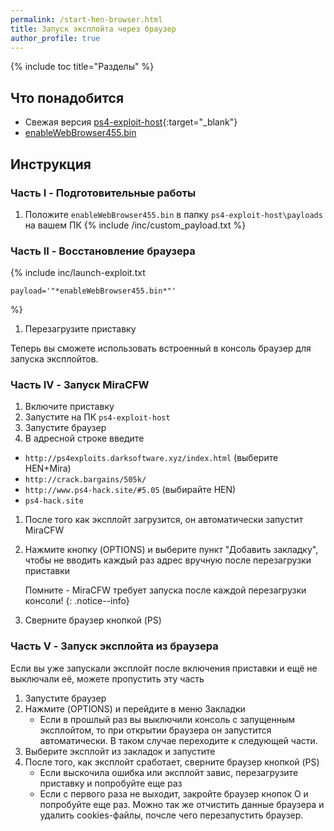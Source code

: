 ```yaml
---
permalink: /start-hen-browser.html
title: Запуск эксплойта через браузер
author_profile: true
---
```

{% include toc title="Разделы" %}

## Что понадобится

* Свежая версия [ps4-exploit-host](https://github.com/Al-Azif/ps4-exploit-host/releases){:target="_blank"}
* [enableWebBrowser455.bin](files/enableWebBrowser455.bin)

## Инструкция

### Часть I - Подготовительные работы 

1. Положите `enableWebBrowser455.bin` в папку `ps4-exploit-host\payloads` на вашем ПК
{% include /inc/custom_payload.txt %}

### Часть II - Восстановление браузера

{% include inc/launch-exploit.txt 

	payload='"*enableWebBrowser455.bin*"'

%}
1. Перезагрузите приставку 

Теперь вы сможете использовать встроенный в консоль браузер для запуска эксплойтов.


### Часть IV - Запуск MiraCFW 

1. Включите приставку 
1. Запустите на ПК `ps4-exploit-host`
1. Запустите браузер
1. В адресной строке введите
  + `http://ps4exploits.darksoftware.xyz/index.html` (выберите HEN+Mira)
  + `http://crack.bargains/505k/`
  + `http://www.ps4-hack.site/#5.05` (выбирайте HEN)
  + `ps4-hack.site`
1. После того как эксплойт загрузится, он автоматически запустит MiraCFW 
1. Нажмите кнопку (OPTIONS) и выберите пункт "Добавить закладку", чтобы не вводить каждый раз адрес вручную после перезагрузки приставки

	Помните - MiraCFW требует запуска после каждой перезагрузки консоли!
	{: .notice--info}
	
1. Сверните браузер кнопкой (PS)

### Часть V - Запуск эксплойта из браузера

Если вы уже запускали эксплойт после включения приставки и ещё не выключали её, можете пропустить эту часть

1. Запустите браузер 
1. Нажмите (OPTIONS) и перейдите в меню Закладки
	+ Если в прошлый раз вы выключили консоль с запущенным эксплойтом, то при открытии браузера он запустится автоматически. В таком случае переходите к следующей части. 
1. Выберите эксплойт из закладок и запустите
1. После того, как эксплойт сработает, сверните браузер кнопкой (PS)
	+ Если выскочила ошибка или эксплойт завис, перезагрузите приставку и попробуйте еще раз 
	+ Если с первого раза не выходит, закройте браузер кнопок O и попробуйте еще раз. Можно так же отчистить данные браузера и удалить cookies-файлы, почсле чего перезапустить браузер.